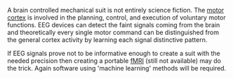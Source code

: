 A brain controlled mechanical suit is not entirely science fiction. The [motor cortex](http://en.wikipedia.org/wiki/Motor_cortex) is involved in the planning, control, and execution of voluntary motor functions. EEG devices can detect the faint signals coming from the brain and theoretically every single motor command can be distinguished from the general cortex activity by learning each signal distinctive pattern.

If EEG signals prove not to be informative enough to create a suit with the needed precision then creating a portable [fMRI](http://en.wikipedia.org/wiki/Functional_magnetic_resonance_imaging) (still not available) may do the trick. Again software using 'machine learning' methods will be required.